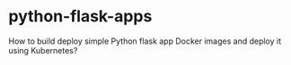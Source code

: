 # python-flask-apps
How to build deploy simple Python flask app Docker images and deploy it using Kubernetes?
